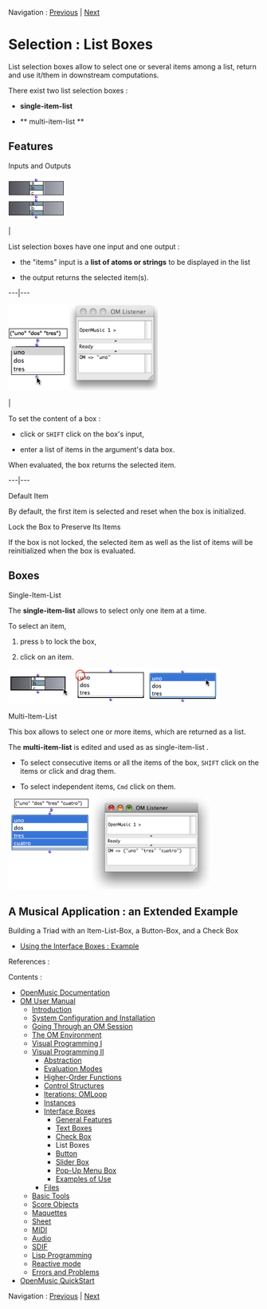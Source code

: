 
Navigation : [Previous](CheckBox "page précédente\(Check Box\)") |
[Next](Button "Next\(Button\)")

# Selection : List Boxes

List selection boxes allow to select one or several items among a list, return
and use it/them in downstream computations.

There exist two list selection boxes :

  * **single-item-list**

  * ** multi-item-list **

## Features

Inputs and Outputs

![](../res/lists-boxes.png)

|

List selection boxes have one input and one output :

  * the "items" input is a **list of atoms or strings** to be displayed in the list

  * the output returns the selected item(s).

  
  
---|---  
  
![](../res/evaluno.png)

|

To set the content of a box :

  * click or `SHIFT` click on the box's input,

  * enter a list of items in the argument's data box.

When evaluated, the box returns the selected item.  
  
---|---  
  
Default Item

By default, the first item is selected and reset when the box is initialized.

Lock the Box to Preserve Its Items

If the box is not locked, the selected item as well as the list of items will
be reinitialized when the box is evaluated.

## Boxes

Single-Item-List

The  **single-item-list** allows to select only one item at a time.

To select an item,

  1. press `b` to lock the box,

  2. click on an item.

![](../res/singleitem.png)

Multi-Item-List

This box allows to select one or more items, which are returned as a list.

The  **multi-item-list** is edited and used as as  single-item-list .

  * To select consecutive items or all the items of the box, `SHIFT` click on the items or click and drag them.

  * To select independent items, `Cmd` click on them.

![](../res/multiitem.png)

## A Musical Application : an Extended Example

Building a Triad with an Item-List-Box, a Button-Box, and a Check Box

  * [Using the Interface Boxes : Example](InterfaceExample)

References :

Contents :

  * [OpenMusic Documentation](OM-Documentation)
  * [OM User Manual](OM-User-Manual)
    * [Introduction](00-Contents)
    * [System Configuration and Installation](Installation)
    * [Going Through an OM Session](Goingthrough)
    * [The OM Environment](Environment)
    * [Visual Programming I](BasicVisualProgramming)
    * [Visual Programming II](AdvancedVisualProgramming)
      * [Abstraction](Abstraction)
      * [Evaluation Modes](EvalModes)
      * [Higher-Order Functions](HighOrder)
      * [Control Structures](Control)
      * [Iterations: OMLoop](OMLoop)
      * [Instances](Instances)
      * [Interface Boxes](InterfaceBoxes)
        * [General Features](GeneralFeatures)
        * [Text Boxes](TextBoxes)
        * [Check Box](CheckBox)
        * List Boxes
        * [Button](Button)
        * [Slider Box](Slider)
        * [Pop-Up Menu Box](MenuBoxes)
        * [Examples of Use](InterfaceExample)
      * [Files](Files)
    * [Basic Tools](BasicObjects)
    * [Score Objects](ScoreObjects)
    * [Maquettes](Maquettes)
    * [Sheet](Sheet)
    * [MIDI](MIDI)
    * [Audio](Audio)
    * [SDIF](SDIF)
    * [Lisp Programming](Lisp)
    * [Reactive mode](Reactive)
    * [Errors and Problems](errors)
  * [OpenMusic QuickStart](QuickStart-Chapters)

Navigation : [Previous](CheckBox "page précédente\(Check Box\)") |
[Next](Button "Next\(Button\)")

